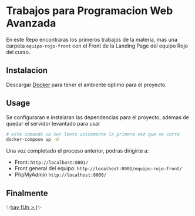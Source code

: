 # Trabajos para Programacion Web Avanzada

En este Repo encontraras los primeros trabajos de la materia, mas una carpeta `equipo-rojo-front` con el Front de la Landing Page del equipo Rojo del curso. 

## Instalacion

Descargar [Docker](https://www.docker.com/products/docker-desktop/) para tener el ambiente optimo para el proyecto.

## Usage

Se configuraran e instalaran las dependencias para el proyecto, ademas de quedar el servidor levantado para usar
```bash
# este comando va ser lento unicamente la primera vez que se corra
docker-compose up -d
```

Una vez completado el proceso anterior, podras dirigirte a:
 - Front: `http://localhost:8001/`
 - Front general del equipo: `http://localhost:8001/equipo-rojo-front/`
 - PhpMyAdmin `http://localhost:8000/`

## Finalmente
 ✨[hav fUn >:)](https://choosealicense.com/licenses/mit/)✨
